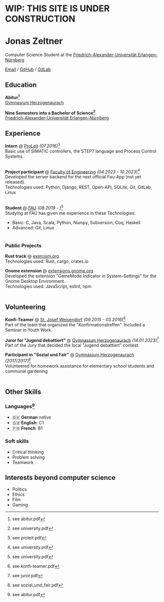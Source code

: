 # WIP: THIS SITE IS UNDER CONSTRUCTION

# Jonas Zeltner

Computer Science Student at the [Friedrich-Alexander-Universität Erlangen-Nürnberg](https://www.fau.eu/)

[Email](mailto:jonas.zeltner@posteo.de) / [GitHub](https://github.com/tungstnballon) / [GitLab](https://gitlab.com/tungstnballon)

## Education

**Abitur[^abi]**<br>
[Gymnasium Herzogenaurach](https://gymnasium-herzogenaurach.de/)

**Nine Semesters into a Bachelor of Science[^uni]**<br>
[Friedrich-Alexander-Universität Erlangen-Nürnberg](https://www.fau.eu/)

## Experience

**Intern** @ [ProLeit](https://www.proleit.com/) _(07.2016)_[^proleit]<br>
Basic use of SIMATIC controllers, the STEP7 language and Process Control Systems. 
<br><br>

**Project participant** @ [Faculty of Engineering](https://www.tf.fau.eu/) _(04.2023 - 10.2023)_[^uni]<br>
Developed the server backend for the next official Fau-App (not yet released).<br>
Technologies used: Python, Django, REST, Open-API, SQLite, Git, GitLab, Linux
<br><br>

**Student** @ [FAU](https://www.fau.eu/) _(08.2019 - )_[^uni]<br>
Studying at FAU has given me experience in these Technologies:<br>
- Basic: C, Java, Scala, Python, Numpy, Subversion, Coq, Haskell
- Advanced: Git, Linux
<br><br>


### Public Projects

**Rust track** @ [exercism.org](https://exercism.org/profiles/Travesty)<br>
Technologies used: Rust, cargo, crates.io
<br>

**Gnome extension** @ [extensions.gnome.org](https://extensions.gnome.org/extension/6340/gamemode-indicator-in-system-settings/)<br>
Developed the extension "GameMode Indicator in System-Settings" for the Gnome Desktop Environment.<br>
Technologies used: JavaScript, eslint, npm
<br><br>

## Volunteering

**Konfi-Teamer** @ [St. Josef Weisendorf](https://st-josef-weisendorf.de/) _(09.2015 - 03.2016)_[^konfi]<br>
Part of the team that organized the "Konfirmationstreffen". Included a Seminar in Youth Work.<br>

**Juror for "Jugend debattiert"** @ [Gymnasium Herzogenaurach](https://gymnasium-herzogenaurach.de/) _(14.01.2023)_[^jury]<br>
Part of the Jury that decided the local "Jugend debattiert" contest.

**Participant in "Sozial und Fair"** @ [Gymnasium Herzogenaurach](https://gymnasium-herzogenaurach.de/) _(2017/2017)_[^soz]<br>
Volunteered for homework assistance for elementary school students and communal gardening
<br><br>


## Other Skills

### Languages[^abi]

- 🇩🇪 **German** native
- 🇬🇧 **English**: C1
- 🇫🇷 **French**: B1

### Soft skills

- Critical thinking
- Problem solving
- Teamwork

## Interests beyond computer science
- Politics
- Ethics
- Film
- Gaming


[^abi]: see abitur.pdf
[^uni]: see university.pdf
[^proleit]: see proleit.pdf
[^konfi]: see konfi-teamer.pdf
[^jury]: see juror.pdf
[^soz]: see sozial_und_fair.pdf
